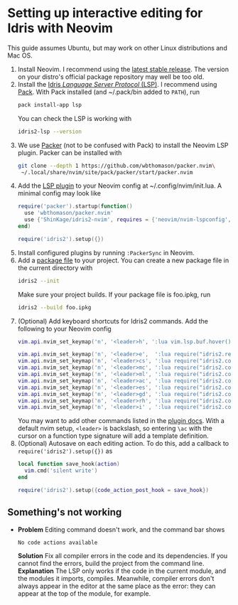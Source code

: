 # Setting up interactive editing for Idris with Neovim

This guide assumes Ubuntu, but may work on other Linux distributions and Mac OS.

1. Install Neovim. I recommend using the [latest stable release](https://github.com/neovim/neovim/releases/latest). The version on your distro's official package repository may well be too old.
1. Install the [Idris _Language Server Protocol_ (LSP)](https://github.com/idris-community/idris2-lsp). I recommend using [Pack](https://github.com/stefan-hoeck/idris2-pack). With Pack installed (and ~/.pack/bin added to `PATH`), run
   ```bash
   pack install-app lsp
   ```
   You can check the LSP is working with
   ```bash
   idris2-lsp --version
   ```
1. We use [Packer](https://github.com/wbthomason/packer.nvim) (not to be confused with Pack) to install the Neovim LSP plugin. Packer can be installed with
   ```bash
   git clone --depth 1 https://github.com/wbthomason/packer.nvim\
    ~/.local/share/nvim/site/pack/packer/start/packer.nvim
   ```
1. Add the [LSP plugin](https://github.com/ShinKage/idris2-nvim) to your Neovim config at ~/.config/nvim/init.lua. A minimal config may look like
   ```lua
   require('packer').startup(function()
     use 'wbthomason/packer.nvim'
     use {'ShinKage/idris2-nvim', requires = {'neovim/nvim-lspconfig', 'MunifTanjim/nui.nvim'}}
   end)

   require('idris2').setup({})
   ```
1. Install configured plugins by running `:PackerSync` in Neovim.
1. Add a [package file](https://idris2.readthedocs.io/en/latest/reference/packages.html) to your project. You can create a new package file in the current directory with
   ```bash
   idris2 --init
   ```
   Make sure your project builds. If your package file is foo.ipkg, run
   ```bash
   idris2 --build foo.ipkg
   ```
1. (Optional) Add keyboard shortcuts for Idris2 commands. Add the following to your Neovim config
   ```lua
   vim.api.nvim_set_keymap('n', '<leader>h', ':lua vim.lsp.buf.hover()<CR>', {noremap = true})

   vim.api.nvim_set_keymap('n', '<leader>e',  ':lua require("idris2.repl").evaluate()<CR>', {noremap = true})
   vim.api.nvim_set_keymap('n', '<leader>cs', ':lua require("idris2.code_action").case_split()<CR>', {noremap = true})
   vim.api.nvim_set_keymap('n', '<leader>mc', ':lua require("idris2.code_action").make_case()<CR>', {noremap = true})
   vim.api.nvim_set_keymap('n', '<leader>ml', ':lua require("idris2.code_action").make_lemma()<CR>', {noremap = true})
   vim.api.nvim_set_keymap('n', '<leader>ac', ':lua require("idris2.code_action").add_clause()<CR>', {noremap = true})
   vim.api.nvim_set_keymap('n', '<leader>es', ':lua require("idris2.code_action").expr_search()<CR>', {noremap = true})
   vim.api.nvim_set_keymap('n', '<leader>gd', ':lua require("idris2.code_action").generate_def()<CR>', {noremap = true})
   vim.api.nvim_set_keymap('n', '<leader>rh', ':lua require("idris2.code_action").refine_hole()<CR>', {noremap = true})
   vim.api.nvim_set_keymap('n', '<leader>i' , ':lua require("idris2.code_action").intro()<CR>', {noremap = true})
   ```
   You may want to add other commands listed in the [plugin docs](https://github.com/ShinKage/idris2-nvim). With a default nvim setup, `<leader>` is backslash, so entering `\ac` with the cursor on a function type signature will add a template definition.
1. (Optional) Autosave on each editing action. To do this, add a callback to `require('idris2').setup({})` as
   ```lua
   local function save_hook(action)
     vim.cmd('silent write')
   end

   require('idris2').setup({code_action_post_hook = save_hook})
   ```

## Something's not working

* **Problem**
  Editing command doesn't work, and the command bar shows
  ```
  No code actions available
  ```
  **Solution**
  Fix all compiler errors in the code and its dependencies. If you cannot find the errors, build the project from the command line.
  **Explanation**
  The LSP only works if the code in the current module, and the modules it imports, compiles. Meanwhile, compiler errors don't always appear in the editor at the same place as the error: they can appear at the top of the module, for example.
